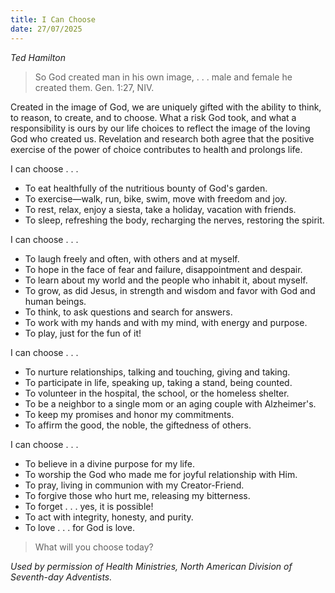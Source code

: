 ```yaml
---
title: I Can Choose
date: 27/07/2025
---
```


_Ted Hamilton_

> <p></p>
> So God created man in his own image, . . . male and female he created them. Gen. 1:27, NIV.

Created in the image of God, we are uniquely gifted with the ability to think, to reason, to create, and to choose. What a risk God took, and what a responsibility is ours by our life choices to reflect the image of the loving God who created us. Revelation and research both agree that the positive exercise of the power of choice contributes to health and prolongs life.

I can choose . . .

- To eat healthfully of the nutritious bounty of God's garden.
- To exercise—walk, run, bike, swim, move with freedom and joy.
- To rest, relax, enjoy a siesta, take a holiday, vacation with friends.
- To sleep, refreshing the body, recharging the nerves, restoring the spirit.

I can choose . . .

- To laugh freely and often, with others and at myself.
- To hope in the face of fear and failure, disappointment and despair.
- To learn about my world and the people who inhabit it, about myself.
- To grow, as did Jesus, in strength and wisdom and favor with God and human beings.
- To think, to ask questions and search for answers.
- To work with my hands and with my mind, with energy and purpose.
- To play, just for the fun of it!

I can choose . . .

- To nurture relationships, talking and touching, giving and taking.
- To participate in life, speaking up, taking a stand, being counted.
- To volunteer in the hospital, the school, or the homeless shelter.
- To be a neighbor to a single mom or an aging couple with Alzheimer's.
- To keep my promises and honor my commitments.
- To affirm the good, the noble, the giftedness of others.

I can choose . . .

- To believe in a divine purpose for my life.
- To worship the God who made me for joyful relationship with Him.
- To pray, living in communion with my Creator-Friend.
- To forgive those who hurt me, releasing my bitterness.
- To forget . . . yes, it is possible!
- To act with integrity, honesty, and purity.
- To love . . . for God is love.

><callout></callout>
> What will you choose today?

_Used by permission of Health Ministries, North American Division of Seventh-day Adventists._